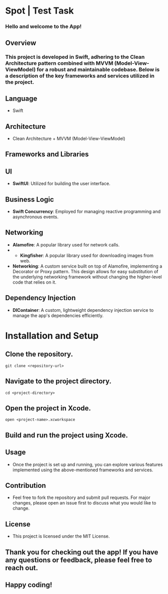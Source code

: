 # Spot | Test Task
### Hello and welcome to the App!

## Overview
### This project is developed in Swift, adhering to the Clean Architecture pattern combined with MVVM (Model-View-ViewModel) for a robust and maintainable codebase. Below is a description of the key frameworks and services utilized in the project.

## Language
* Swift

## Architecture
* Clean Architecture + MVVM (Model-View-ViewModel)

## Frameworks and Libraries
## UI
* **SwiftUI**: Utilized for building the user interface.
## Business Logic
* **Swift Concurrency**: Employed for managing reactive programming and asynchronous events.
## Networking
* **Alamofire**: A popular library used for network calls.
* * **Kingfisher**: A popular library used for downloading images from web.
* **Networking**: A custom service built on top of Alamofire, implementing a Decorator or Proxy pattern. This design allows for easy substitution of the underlying networking framework without changing the higher-level code that relies on it.
## Dependency Injection
* **DIContainer**: A custom, lightweight dependency injection service to manage the app's dependencies efficiently.

# Installation and Setup
## Clone the repository.

`git clone <repository-url>`

## Navigate to the project directory.

`cd <project-directory>`

## Open the project in Xcode.

`open <project-name>.xcworkspace`

## Build and run the project using Xcode.

## Usage
* Once the project is set up and running, you can explore various features implemented using the above-mentioned frameworks and services.

## Contribution
* Feel free to fork the repository and submit pull requests. For major changes, please open an issue first to discuss what you would like to change.

## License
* This project is licensed under the MIT License.

## Thank you for checking out the app! If you have any questions or feedback, please feel free to reach out.

## Happy coding!
